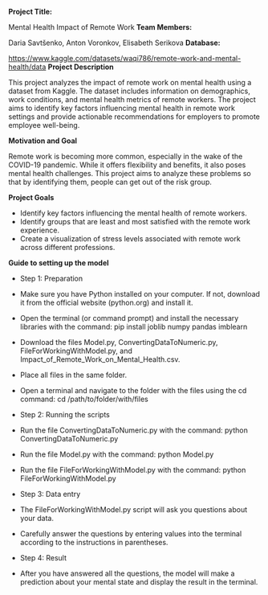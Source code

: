 **Project Title:**

Mental Health Impact of Remote Work
**Team Members:**

Daria Savtšenko, Anton Voronkov, Elisabeth Serikova
**Database:**

https://www.kaggle.com/datasets/waqi786/remote-work-and-mental-health/data
**Project Description**

This project analyzes the impact of remote work on mental health using a dataset from Kaggle. The dataset includes information on demographics, work conditions, and mental health metrics of remote workers. The project aims to identify key factors influencing mental health in remote work settings and provide actionable recommendations for employers to promote employee well-being.

**Motivation and Goal**

Remote work is becoming more common, especially in the wake of the COVID-19 pandemic. While it offers flexibility and benefits, it also poses mental health challenges. This project aims to analyze these problems so that by identifying them, people can get out of the risk group.

**Project Goals**

- Identify key factors influencing the mental health of remote workers.
- Identify groups that are least and most satisfied with the remote work experience.
- Create a visualization of stress levels associated with remote work across different professions.

**Guide to setting up the model**
- Step 1: Preparation

- Make sure you have Python installed on your computer. If not, download it from the official website (python.org) and install it.
- Open the terminal (or command prompt) and install the necessary libraries with the command:
  pip install joblib numpy pandas imblearn

- Download the files Model.py, ConvertingDataToNumeric.py, FileForWorkingWithModel.py, and Impact_of_Remote_Work_on_Mental_Health.csv.
- Place all files in the same folder.
- Open a terminal and navigate to the folder with the files using the cd command:
  cd /path/to/folder/with/files

- Step 2: Running the scripts

- Run the file ConvertingDataToNumeric.py with the command:
  python ConvertingDataToNumeric.py

- Run the file Model.py with the command:
  python Model.py

- Run the file FileForWorkingWithModel.py with the command:
  python FileForWorkingWithModel.py

- Step 3: Data entry

- The FileForWorkingWithModel.py script will ask you questions about your data.
- Carefully answer the questions by entering values into the terminal according to the instructions in parentheses.
- Step 4: Result

- After you have answered all the questions, the model will make a prediction about your mental state and display the result in the terminal.
